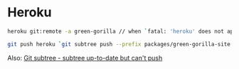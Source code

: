 # Heroku

```bash
heroku git:remote -a green-gorilla // when `fatal: 'heroku' does not appear to be a git repository`

git push heroku `git subtree push --prefix packages/green-gorilla-site heroku master`:master --force // when `Updates were rejected because the tip of your current branch is behind`
```

Also: [Git subtree - subtree up-to-date but can't push](https://stackoverflow.com/questions/13756055/git-subtree-subtree-up-to-date-but-cant-push)

